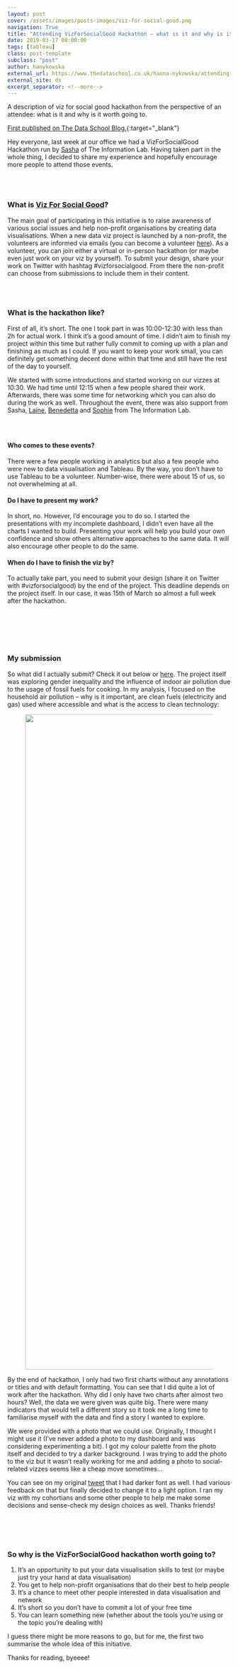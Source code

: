 ```yaml
---
layout: post
cover: /assets/images/posts-images/viz-for-social-good.png
navigation: True
title: "Attending VizForSocialGood Hackathon – what is it and why is it worth going to"
date: 2019-03-17 00:00:00
tags: [tableau]
class: post-template
subclass: "post"
author: hanykowska
external_url: https://www.thedataschool.co.uk/hanna-nykowska/attending-vizforsocialgood-hackathon-what-is-it-and-why-is-it-worth-going-to/
external_site: ds
excerpt_separator: <!--more-->
---
```


A description of viz for social good hackathon from the perspective of an attendee: what is it and why is it worth going to.

[First published on The Data School Blog.]({{page.external_url}}){:target="\_blank"}

<!--more-->

<p>Hey everyone, last week at our office we had a VizForSocialGood Hackathon run by <a href="https://twitter.com/alexandrahanna">Sasha</a> of The Information Lab. Having taken part in the whole thing, I decided to share my experience and hopefully encourage more people to attend those events.</p>

<div style="height:35px" aria-hidden="true" class="wp-block-spacer"></div>

<h3>What is <a href="https://www.vizforsocialgood.com/">Viz For Social Good</a>?</h3>

<p>The main goal of participating in this initiative is to raise awareness of various social issues and help non-profit organisations by creating data visualisations. When a new data viz project is launched by a non-profit, the volunteers are informed via emails (you can become a volunteer <a href="https://www.vizforsocialgood.com/become-a-volunteer">here</a>). As a volunteer, you can join either a virtual or in-person hackathon (or maybe even just work on your viz by yourself). To submit your design, share your work on Twitter with hashtag #vizforsocialgood. From there the non-profit can choose from submissions to include them in their content.</p>

<div style="height:34px" aria-hidden="true" class="wp-block-spacer"></div>

<h3>What is the hackathon like?</h3>

<p>First of all, it&#8217;s short. The one I took part in was 10:00-12:30 with less than 2h for actual work. I think it&#8217;s a good amount of time. I didn&#8217;t aim to finish my project within this time but rather fully commit to coming up with a plan and finishing as much as I could. If you want to keep your work small, you can definitely get something decent done within that time and still have the rest of the day to yourself.</p>

<p>We started with some introductions and started working on our vizzes at 10:30. We had time until 12:15 when a few people shared their work. Afterwards, there was some time for networking which you can also do during the work as well. Throughout the event, there was also support from Sasha, <a href="https://twitter.com/lainecaruzca">Laine</a>, <a href="https://twitter.com/BenedettaT13">Benedetta</a> and <a href="https://twitter.com/sophie_sparkes">Sophie</a> from The Information Lab.</p>

<div style="height:29px" aria-hidden="true" class="wp-block-spacer"></div>

<h4>Who comes to these events?</h4>

<p>There were a few people working in analytics but also a few people who were new to data visualisation and Tableau. By the way, you don&#8217;t have to use Tableau to be a volunteer. Number-wise, there were about 15 of us, so not overwhelming at all. </p>

<h4>Do I have to present my work?</h4>

<p>In short, no. However, I&#8217;d encourage you to do so. I started the presentations with my incomplete dashboard, I didn&#8217;t even have all the charts I wanted to build. Presenting your work will help you build your own confidence and show others alternative approaches to the same data. It will also encourage other people to do the same. </p>

<h4>When do I have to finish the viz by?</h4>

<p>To actually take part, you need to submit your design (share it on Twitter with #vizforsocialgood) by the end of the project. This deadline depends on the project itself. In our case, it was 15th of March so almost a full week after the hackathon.</p>

<div style="height:74px" aria-hidden="true" class="wp-block-spacer"></div>

<h3>My submission</h3>

<p>So what did I actually submit? Check it out below or <a href="https://public.tableau.com/profile/hanna.nykowska#!/vizhome/CleanCookingVizForSocialGood/Dashboard">here</a>. The project itself was exploring gender inequality and the influence of indoor air pollution due to the usage of fossil fuels for cooking. In my analysis, I focused on the household air pollution &#8211; why is it important, are clean fuels (electricity and gas) used where accessible and what is the access to clean technology:</p>

<figure class="wp-block-image is-resized"><img loading="lazy" src="https://www.thedataschool.co.uk/content/images/wordpress/2019/03/Dashboard-465x1024.png" alt="" class="wp-image-25207" width="670" height="1475" srcset="https://www.thedataschool.co.uk/content/images/wordpress/2019/03/Dashboard-465x1024.png 465w, https://www.thedataschool.co.uk/content/images/wordpress/2019/03/Dashboard-136x300.png 136w, https://www.thedataschool.co.uk/content/images/wordpress/2019/03/Dashboard-768x1690.png 768w, https://www.thedataschool.co.uk/content/images/wordpress/2019/03/Dashboard.png 1000w" sizes="(max-width: 670px) 100vw, 670px" /></figure>

<p>By the end of hackathon, I only had two first charts without any annotations or titles and with default formatting. You can see that I did quite a lot of work after the hackathon. Why did I only have two charts after almost two hours? Well, the data we were given was quite big. There were many indicators that would tell a different story so it took me a long time to familiarise myself with the data and find a story I wanted to explore. </p>

<p>We were provided with a photo that we could use. Originally, I thought I might use it (I&#8217;ve never added a photo to my dashboard and was considering experimenting a bit). I got my colour palette from the photo itself and decided to try a darker background. I was trying to add the photo to the viz but it wasn&#8217;t really working for me and adding a photo to social-related vizzes seems like a cheap move sometimes&#8230; </p>

<p>You can see on my original <a href="https://twitter.com/hanykowska/status/1105515121877622785">tweet</a> that I had darker font as well. I had various feedback on that but finally decided to change it to a light option. I ran my viz with my cohortians and some other people to help me make some decisions and sense-check my design choices as well. Thanks friends!</p>

<div style="height:55px" aria-hidden="true" class="wp-block-spacer"></div>

<h3>So why is the VizForSocialGood hackathon worth going to?</h3>

<ol><li>It&#8217;s an opportunity to put your data visualisation skills to test (or maybe just try your hand at data visualisation)</li><li>You get to help non-profit organisations that do their best to help people</li><li>It&#8217;s a chance to meet other people interested in data visualisation and network</li><li>It&#8217;s short so you don&#8217;t have to commit a lot of your free time</li><li>You can learn something new (whether about the tools you&#8217;re using or the topic you&#8217;re dealing with)</li></ol>

<p>I guess there might be more reasons to go, but for me, the first two summarise the whole idea of this initiative.</p>

<p>Thanks for reading, byeeee!</p>
